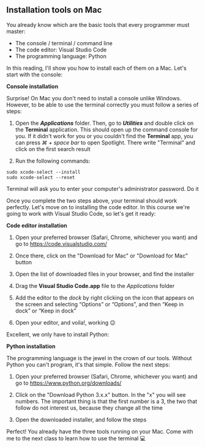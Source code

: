 ## Installation tools on Mac

You already know which are the basic tools that every programmer must master:  

- The console / terminal / command line
- The code editor: Visual Studio Code
- The programming language: Python

In this reading, I'll show you how to install each of them on a Mac. Let's start with the console:

**Console installation**  

Surprise! On Mac you don't need to install a console unlike Windows. However, to be able to use the terminal correctly you must follow a series of steps:  

1. Open the ***Applications*** folder. Then, go to ***Utilities*** and double click on the **Terminal** application. This should open up the command console for you. If it didn't work for you or you couldn't find the **Terminal** app, you can press *⌘ + space bar* to open Spotlight. There write "Terminal" and click on the first search result

2. Run the following commands:
```
sudo xcode-select --install
sudo xcode-select --reset
```

Terminal will ask you to enter your computer's administrator password. Do it  

Once you complete the two steps above, your terminal should work perfectly. Let's move on to installing the code editor. In this course we're going to work with Visual Studio Code, so let's get it ready:

**Code editor installation**  

1. Open your preferred browser (Safari, Chrome, whichever you want) and go to https://code.visualstudio.com/  

2. Once there, click on the "Download for Mac" or "Download for Mac" button  

3. Open the list of downloaded files in your browser, and find the installer  

4. Drag the **Visual Studio Code.app** file to the *Applications* folder

5. Add the editor to the *dock* by right clicking on the icon that appears on the screen and selecting “Options” or “Options”, and then “Keep in dock” or “Keep in dock”  

6. Open your editor, and voila!, working 😉  

Excellent, we only have to install Python:

**Python installation**  

The programming language is the jewel in the crown of our tools. Without Python you can't program, it's that simple. Follow the next steps:  

1. Open your preferred browser (Safari, Chrome, whichever you want) and go to https://www.python.org/downloads/

2. Click on the "Download Python 3.x.x" button. In the "x" you will see numbers. The important thing is that the first number is a 3, the two that follow do not interest us, because they change all the time  

3. Open the downloaded installer, and follow the steps  

Perfect! You already have the three tools running on your Mac. Come with me to the next class to learn how to use the terminal 💻  